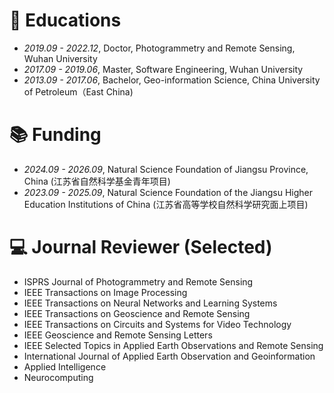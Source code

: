 
# 📖 Educations
- *2019.09 - 2022.12*,  Doctor,  Photogrammetry and Remote Sensing,  Wuhan University
- *2017.09 - 2019.06*,  Master,  Software Engineering,  Wuhan University
- *2013.09 - 2017.06*,  Bachelor,  Geo-information Science,  China University of Petroleum（East China)

# 📚 Funding
- *2024.09 - 2026.09*,  Natural Science Foundation of Jiangsu Province, China (江苏省自然科学基金青年项目)
- *2023.09 - 2025.09*,  Natural Science Foundation of the Jiangsu Higher Education Institutions of China (江苏省高等学校自然科学研究面上项目)

# 💻 Journal Reviewer (Selected)
- ISPRS Journal of Photogrammetry and Remote Sensing
- IEEE Transactions on Image Processing
- IEEE Transactions on Neural Networks and Learning Systems
- IEEE Transactions on Geoscience and Remote Sensing
- IEEE Transactions on Circuits and Systems for Video Technology
- IEEE Geoscience and Remote Sensing Letters
- IEEE Selected Topics in Applied Earth Observations and Remote Sensing
- International Journal of Applied Earth Observation and Geoinformation
- Applied Intelligence
- Neurocomputing